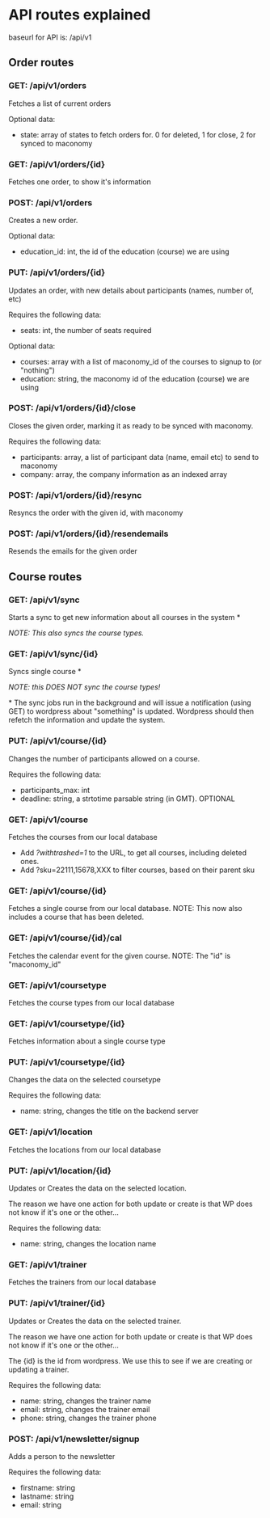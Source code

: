 # API routes explained

baseurl for API is: /api/v1

## Order routes

### GET: /api/v1/orders
Fetches a list of current orders

Optional data:
* state: array of states to fetch orders for. 0 for deleted, 1 for close, 2 for synced to maconomy

### GET: /api/v1/orders/{id}
Fetches one order, to show it's information
### POST: /api/v1/orders
Creates a new order.

Optional data:
* education_id: int, the id of the education (course) we are using

### PUT: /api/v1/orders/{id}
Updates an order, with new details about participants (names, number of, etc)

Requires the following data:
* seats: int, the number of seats required

Optional data:
* courses: array with a list of maconomy_id of the courses to signup to (or "nothing")
* education: string, the maconomy id of the education (course) we are using

### POST: /api/v1/orders/{id}/close
Closes the given order, marking it as ready to be synced with maconomy.

Requires the following data:
* participants: array, a list of participant data (name, email etc) to send to maconomy
* company: array, the company information as an indexed array

### POST: /api/v1/orders/{id}/resync
Resyncs the order with the given id, with maconomy

### POST: /api/v1/orders/{id}/resendemails
Resends the emails for the given order

## Course routes

### GET: /api/v1/sync
Starts a sync to get new information about all courses in the system \*

_NOTE: This also syncs the course types._

### GET: /api/v1/sync/{id}
Syncs single course \*

_NOTE: this DOES NOT sync the course types!_ 

\* The sync jobs run in the background and will issue a notification (using GET)
to wordpress about "something" is updated. Wordpress should then refetch the
information and update the system.

### PUT: /api/v1/course/{id}
Changes the number of participants allowed on a course.

Requires the following data:
* participants_max: int
* deadline: string, a strtotime parsable string (in GMT). OPTIONAL

### GET: /api/v1/course
Fetches the courses from our local database

* Add _?withtrashed=1_ to the URL, to get all courses, including deleted ones.
* Add ?sku=22111,15678,XXX to filter courses, based on their parent sku

### GET: /api/v1/course/{id}
Fetches a single course from our local database.
NOTE: This now also includes a course that has been deleted.

### GET: /api/v1/course/{id}/cal
Fetches the calendar event for the given course. NOTE: The "id" is "maconomy_id"

### GET: /api/v1/coursetype
Fetches the course types from our local database

### GET: /api/v1/coursetype/{id}
Fetches information about a single course type

### PUT: /api/v1/coursetype/{id}
Changes the data on the selected coursetype

Requires the following data:
* name: string, changes the title on the backend server


### GET: /api/v1/location
Fetches the locations from our local database

### PUT: /api/v1/location/{id}
Updates or Creates the data on the selected location.

The reason we have one action for both update or create is that WP does not know if it's one or the other...

Requires the following data:
* name: string, changes the location name

### GET: /api/v1/trainer
Fetches the trainers from our local database

### PUT: /api/v1/trainer/{id}
Updates or Creates the data on the selected trainer.

The reason we have one action for both update or create is that WP does not know if it's one or the other... 

The {id} is the id from wordpress. We use this to see if we are creating or updating a trainer.

Requires the following data:
* name: string, changes the trainer name
* email: string, changes the trainer email
* phone: string, changes the trainer phone

### POST: /api/v1/newsletter/signup
Adds a person to the newsletter

Requires the following data:
* firstname: string
* lastname: string
* email: string
